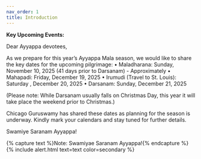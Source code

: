 ```yaml
---
nav_order: 1
title: Introduction
---
```


**Key Upcoming Events:**

Dear Ayyappa devotees,

As we prepare for this year’s Ayyappa Mala season, we would like to share the key dates for the upcoming pilgrimage:
	•	Maladharana: Sunday, November 10, 2025 (41 days prior to Darsanam) - Approximately 
	•	Mahapadi: Friday, December 19, 2025
	•	Irumudi (Travel to St. Louis): Saturday , December 20, 2025
	•	Darsanam: Sunday, December 21, 2025

(Please note: While Darsanam usually falls on Christmas Day, this year it will take place the weekend prior to Christmas.)

Chicago Guruswamy has shared these dates as planning for the season is underway. Kindly mark your calendars and stay tuned for further details.

Swamiye Saranam Ayyappa!

{% capture text %}Note:
Swamiyae Saranam Ayyappa!{% endcapture %}
{% include alert.html text=text color=secondary %}
